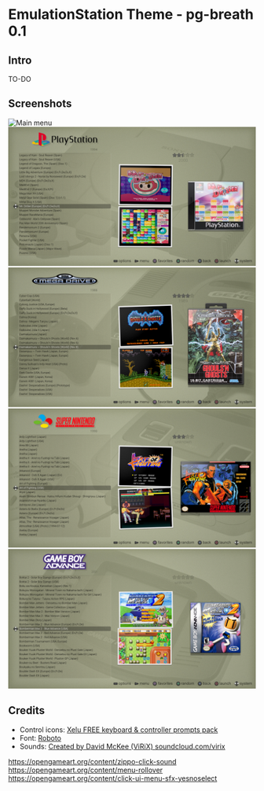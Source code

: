 EmulationStation Theme - pg-breath 0.1
======================================

Intro
-----

TO-DO

Screenshots
-----------

![Main menu](screenshots/menu.png "Main menu")
![Playstation list](screenshots/ps1.png "Playstation list")
![Megadrive list](screenshots/mdr-crt.png "Megadrive list")
![Super Nintendo list](screenshots/snt-crt.png "Super Nintendo list")
![Game Boy Advance list](screenshots/gba-crt.png "Game Boy Advance list")


Credits
-------

  - Control icons: [Xelu FREE keyboard & controller prompts pack](https://thoseawesomeguys.com/prompts/)
  - Font: [Roboto](https://fonts.google.com/specimen/Roboto?selection.family=Roboto)
  - Sounds: [Created by David McKee (ViRiX) soundcloud.com/virix](https://opengameart.org/content/ui-sound-effects-pack)

https://opengameart.org/content/zippo-click-sound
https://opengameart.org/content/menu-rollover
https://opengameart.org/content/click-ui-menu-sfx-yesnoselect
